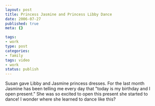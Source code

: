 ```yaml
--- 
layout: post
title: Princess Jasmine and Princess Libby Dance
date: 2006-07-27
published: true
meta: {}

tags: 
- work
type: post
categories: 
- family
tags: video
- work
status: publish
---
```

Susan gave Libby and Jasmine princess dresses. For the last month Jasmine has been telling me every day that "today is my birthday and I open present." She was so excited to open this present she started to dance! I wonder where she learned to dance like this?<br />
